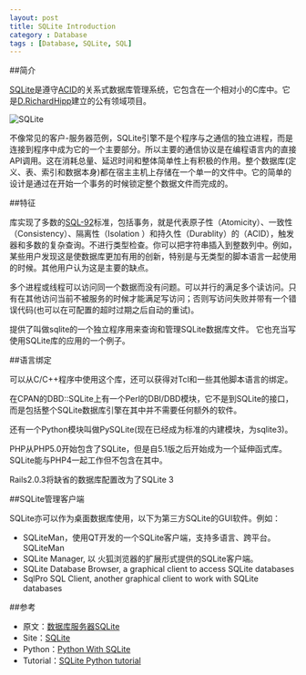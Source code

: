 ```yaml
---
layout: post
title: SQLite Introduction
category : Database
tags : [Database, SQLite, SQL]
---
```


##简介

[SQLite](http://www.sqlite.org/)是遵守[ACID](http://en.wikipedia.org/wiki/ACID)的关系式数据库管理系统，它包含在一个相对小的C库中。它是[D.RichardHipp](http://en.wikipedia.org/wiki/D._Richard_Hipp)建立的公有领域项目。

![SQLite](http://www.ostools.net/uploads/apidocs/sqlite/images/sqlite370_banner.gif)

不像常见的客户-服务器范例，SQLite引擎不是个程序与之通信的独立进程，而是连接到程序中成为它的一个主要部分。所以主要的通信协议是在编程语言内的直接API调用。这在消耗总量、延迟时间和整体简单性上有积极的作用。整个数据库(定义、表、索引和数据本身)都在宿主主机上存储在一个单一的文件中。它的简单的设计是通过在开始一个事务的时候锁定整个数据文件而完成的。

##特征

库实现了多数的[SQL-92](http://www.contrib.andrew.cmu.edu/~shadow/sql/sql1992.txt)标准，包括事务，就是代表原子性（Atomicity）、一致性（Consistency）、隔离性（Isolation ）和持久性（Durablity）的（ACID），触发器和多数的复杂查询。不进行类型检查。你可以把字符串插入到整数列中。例如，某些用户发现这是使数据库更加有用的创新，特别是与无类型的脚本语言一起使用的时候。其他用户认为这是主要的缺点。

多个进程或线程可以访问同一个数据而没有问题。可以并行的满足多个读访问。只有在其他访问当前不被服务的时候才能满足写访问；否则写访问失败并带有一个错误代码(也可以在可配置的超时过期之后自动的重试)。

提供了叫做sqlite的一个独立程序用来查询和管理SQLite数据库文件。 它也充当写使用SQLite库的应用的一个例子。

##语言绑定

可以从C/C++程序中使用这个库，还可以获得对Tcl和一些其他脚本语言的绑定。

在CPAN的DBD::SQLite上有一个Perl的DBI/DBD模块，它不是到SQLite的接口，而是包括整个SQLite数据库引擎在其中并不需要任何额外的软件。

还有一个Python模块叫做PySQLite(现在已经成为标准的内建模块，为sqlite3)。

PHP从PHP5.0开始包含了SQLite，但是自5.1版之后开始成为一个延伸函式库。SQLite能与PHP4一起工作但不包含在其中。

Rails2.0.3将缺省的数据库配置改为了SQLite 3

##SQLite管理客户端

SQLite亦可以作为桌面数据库使用，以下为第三方SQLite的GUI软件。例如：

* SQLiteMan，使用QT开发的一个SQLite客户端，支持多语言、跨平台。SQLiteMan
* SQLite Manager, 以 火狐浏览器的扩展形式提供的SQLite客户端。
* SQLite Database Browser, a graphical client to access SQLite databases
* SqlPro SQL Client, another graphical client to work with SQLite databases

##参考

 * 原文：[数据库服务器SQLite](http://www.oschina.net/p/sqlite)
 * Site：[SQLite](http://www.sqlite.org/)
 * Python：[Python With SQLite](http://docs.python.org/release/2.5.2/lib/module-sqlite3.html)
 * Tutorial：[SQLite Python tutorial](http://zetcode.com/db/sqlitepythontutorial/)
